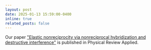 ```yaml
---
layout: post
date: 2025-01-13 15:59:00-0400
inline: true
related_posts: false
---
```


Our paper ["Elastic nonreciprocity via nonreciprocal hybridization and destructive interference"](https://doi.org/10.1103/PhysRevApplied.23.014028) is published in Physical Review Applied.